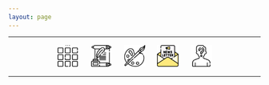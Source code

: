 ```yaml
---
layout: page
---
```

<center>
<hr width="100%" size="3">
<div class="container">
        <a href="https://ellisjalia.com"><img src="/assets/icons/menu-bw.png" style="width:43px;height:43px;justify-content:center;display:inline-block;border:1px;margin: 0px 8px;padding:2px;"/></a>
        <a href="https://ellisjalia.com/essays"><img src="/assets/icons/quill-bw.png" style="width:43px;height:43px;justify-content:center;display:inline-block;border:1px;margin: 0px 8px;padding:2px;"/></a>
        <a href="https://ellisjalia.com/art"><img src="/assets/icons/paint-palette-bw.png" style="width:43px;height:43px;justify-content:center;display:inline-block;border:1px;margin: 0px 8px;padding:2px;"/></a>
        <a href="https://ellisjalia.com/newsletter"><img src="/assets/icons/newsletter.png" style="width:43px;height:43px;justify-content:center;display:inline-block;border:1px;margin: 0px 8px;padding:2px;"/></a>
        <a href="https://ellisjalia.com/about"><img src="/assets/icons/unknown-bw.png" style="width:43px;height:43px;justify-content:center;display:inline-block;border:1px;margin: 0px 8px;padding:2px;"/></a>
 </div>
  <hr width="100%" size="3">
  </center>

<!-- Minimal Style -->
<style>
  #firebaseui-auth-container {
    margin: 60px auto;
    max-width: 400px;
    font-family: -apple-system, BlinkMacSystemFont, "Segoe UI", Roboto, "Helvetica Neue", Arial, sans-serif;
    text-align: center;
  }
</style>

<div id="firebaseui-auth-container"></div>

<div id="auth-controlled-content" style="display: none;">
  <div id="premium-content" style="display: none; max-width: 400px; margin: 40px auto; text-align: center;">
    <h3>Premium Content</h3>
    <p>This is your exclusive members-only content.</p>
  </div>
</div>

<!-- Firebase & FirebaseUI -->
<script src="https://www.gstatic.com/firebasejs/10.8.1/firebase-app-compat.js"></script>
<script src="https://www.gstatic.com/firebasejs/10.8.1/firebase-auth-compat.js"></script>
<script src="https://www.gstatic.com/firebasejs/10.8.1/firebase-firestore-compat.js"></script>
<script src="https://www.gstatic.com/firebasejs/10.8.1/firebase-functions-compat.js"></script>
<script src="https://www.gstatic.com/firebasejs/ui/6.0.2/firebase-ui-auth.js"></script>
<link rel="stylesheet" href="https://www.gstatic.com/firebasejs/ui/6.0.2/firebase-ui-auth.css" />
<script src="https://js.stripe.com/v3/"></script>

<script>
  document.addEventListener("DOMContentLoaded", () => {
    const firebaseConfig = {
      apiKey: "AIzaSyDLRxkrPfPbskX2kyNgNMk4MDg-5volGTI",
      authDomain: "ellisjalia-db.firebaseapp.com",
      projectId: "ellisjalia-db",
      storageBucket: "ellisjalia-db.appspot.com",
      messagingSenderId: "269108432993",
      appId: "1:269108432993:web:93262054eb937faf789a20",
      measurementId: "G-NYXXY0PL56"
    };

    firebase.initializeApp(firebaseConfig);

    const auth = firebase.auth();
    const db = firebase.firestore();
    const functions = firebase.app().functions("europe-west2");
    const stripe = Stripe("pk_live_51QNBnKEEjZULKoNrdlW6uTVgvy0T3pss5P07c1vFtEhLIncQtHLXcRAoT7Nea2PfdfrK3hmd1YwHE9dK1aentQdf00BB9B0YGC");

    const ui = firebaseui.auth.AuthUI.getInstance() || new firebaseui.auth.AuthUI(auth);

    const loginBox = document.getElementById("firebaseui-auth-container");
    const premium = document.getElementById("premium-content");
    const contentWrapper = document.getElementById("auth-controlled-content");

    async function hasPaid(uid) {
      const snap = await db.collection("users").doc(uid).get();
      return snap.exists && snap.data().status === "active";
    }

    // ✅ Handle the case where the user clicks the email link
    if (auth.isSignInWithEmailLink(window.location.href)) {
      let email = window.localStorage.getItem("emailForSignIn");
      if (!email) {
        email = window.prompt("Please enter your email to complete sign-in:");
      }

      auth.signInWithEmailLink(email, window.location.href)
        .then(() => {
          window.localStorage.removeItem("emailForSignIn");
        })
        .catch((error) => {
          console.error("Error signing in with email link:", error);
          alert("There was an issue signing in. Please try again.");
        });
    }

    auth.onAuthStateChanged(async (user) => {
      if (user) {
        loginBox.style.display = "none";

        const paid = await hasPaid(user.uid);
        if (paid) {
          premium.style.display = "block";
        } else {
          // Show a message while redirecting
          document.body.innerHTML = "<p style='text-align:center;'>Redirecting to checkout...</p>";

          try {
            const createCheckout = functions.httpsCallable("createCheckoutSession");
            const { data } = await createCheckout({
              successUrl: window.location.origin + "/newsletter?success=true",
              cancelUrl: window.location.origin + "/newsletter?canceled=true"
            });

            if (data?.url) {
              window.location.href = data.url;
            } else {
              alert("Could not start checkout.");
            }
          } catch (err) {
            console.error("Stripe error:", err);
            alert("Checkout failed: " + err.message);
          }
        }
      } else {
        loginBox.style.display = "block";
        premium.style.display = "none";

        // ✅ Setup passwordless sign-in with email link
        ui.start("#firebaseui-auth-container", {
          signInOptions: [{
            provider: firebase.auth.EmailAuthProvider.PROVIDER_ID,
            signInMethod: firebase.auth.EmailAuthProvider.EMAIL_LINK_SIGN_IN_METHOD
          }],
          signInFlow: "popup",
          callbacks: {
            signInSuccessWithAuthResult: () => false,
            uiShown: () => {
              // Save the entered email so we can finish sign-in later
              const input = document.querySelector('input[type="email"]');
              if (input) {
                input.addEventListener('input', () => {
                  localStorage.setItem("emailForSignIn", input.value);
                });
              }
            }
          }
        });

        // Optional: update UI label text
        setTimeout(() => {
          const emailButton = document.querySelector('.firebaseui-idp-text');
          if (emailButton && emailButton.textContent.includes('Sign in with email')) {
            emailButton.textContent = "Sign in or sign up with email";
          }
        }, 100);
      }

      contentWrapper.style.display = "block";
    });
  });
</script>

